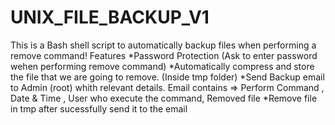 # UNIX_FILE_BACKUP_V1
This is a Bash shell script to automatically backup files when performing a remove command!
Features
  *Password Protection (Ask to enter password wehen performing remove command)
  *Automatically compress and store the file that we are going to remove. (Inside tmp folder)
  *Send Backup email to Admin (root) whith relevant details.
      Email contains => Perform Command , Date & Time , User who execute the command, Removed file
  *Remove file in tmp after sucessfully send it to the email
